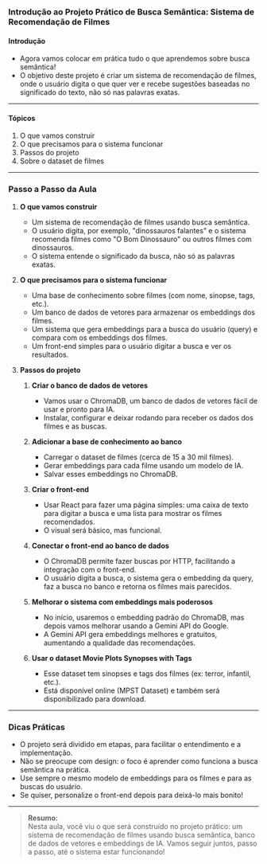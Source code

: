 ### **Introdução ao Projeto Prático de Busca Semântica: Sistema de Recomendação de Filmes**

#### Introdução

- Agora vamos colocar em prática tudo o que aprendemos sobre busca semântica!
- O objetivo deste projeto é criar um sistema de recomendação de filmes, onde o usuário digita o que quer ver e recebe sugestões baseadas no significado do texto, não só nas palavras exatas.

---

#### Tópicos

1. O que vamos construir
2. O que precisamos para o sistema funcionar
3. Passos do projeto
4. Sobre o dataset de filmes

---

### Passo a Passo da Aula

1. **O que vamos construir**

   - Um sistema de recomendação de filmes usando busca semântica.
   - O usuário digita, por exemplo, "dinossauros falantes" e o sistema recomenda filmes como "O Bom Dinossauro" ou outros filmes com dinossauros.
   - O sistema entende o significado da busca, não só as palavras exatas.

2. **O que precisamos para o sistema funcionar**

   - Uma base de conhecimento sobre filmes (com nome, sinopse, tags, etc.).
   - Um banco de dados de vetores para armazenar os embeddings dos filmes.
   - Um sistema que gera embeddings para a busca do usuário (query) e compara com os embeddings dos filmes.
   - Um front-end simples para o usuário digitar a busca e ver os resultados.

3. **Passos do projeto**

   1. **Criar o banco de dados de vetores**

      - Vamos usar o ChromaDB, um banco de dados de vetores fácil de usar e pronto para IA.
      - Instalar, configurar e deixar rodando para receber os dados dos filmes e as buscas.

   2. **Adicionar a base de conhecimento ao banco**

      - Carregar o dataset de filmes (cerca de 15 a 30 mil filmes).
      - Gerar embeddings para cada filme usando um modelo de IA.
      - Salvar esses embeddings no ChromaDB.

   3. **Criar o front-end**

      - Usar React para fazer uma página simples: uma caixa de texto para digitar a busca e uma lista para mostrar os filmes recomendados.
      - O visual será básico, mas funcional.

   4. **Conectar o front-end ao banco de dados**

      - O ChromaDB permite fazer buscas por HTTP, facilitando a integração com o front-end.
      - O usuário digita a busca, o sistema gera o embedding da query, faz a busca no banco e retorna os filmes mais parecidos.

   5. **Melhorar o sistema com embeddings mais poderosos**

      - No início, usaremos o embedding padrão do ChromaDB, mas depois vamos melhorar usando a Gemini API do Google.
      - A Gemini API gera embeddings melhores e gratuitos, aumentando a qualidade das recomendações.

   6. **Usar o dataset Movie Plots Synopses with Tags**
      - Esse dataset tem sinopses e tags dos filmes (ex: terror, infantil, etc.).
      - Está disponível online (MPST Dataset) e também será disponibilizado para download.

---

### Dicas Práticas

- O projeto será dividido em etapas, para facilitar o entendimento e a implementação.
- Não se preocupe com design: o foco é aprender como funciona a busca semântica na prática.
- Use sempre o mesmo modelo de embeddings para os filmes e para as buscas do usuário.
- Se quiser, personalize o front-end depois para deixá-lo mais bonito!

---

> **Resumo:**  
> Nesta aula, você viu o que será construído no projeto prático: um sistema de recomendação de filmes usando busca semântica, banco de dados de vetores e embeddings de IA. Vamos seguir juntos, passo a passo, até o sistema estar funcionando!
